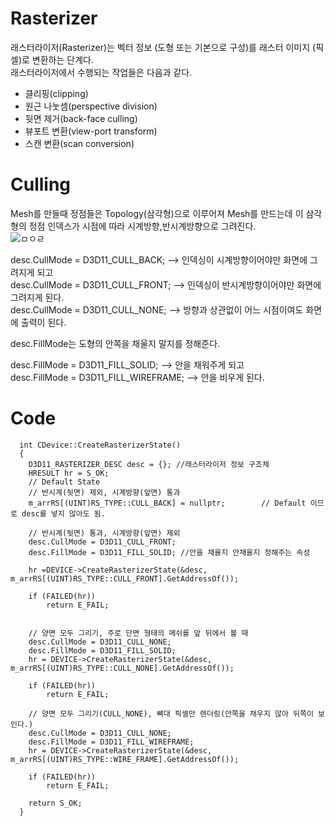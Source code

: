 Rasterizer
===========
래스터라이저(Rasterizer)는 벡터 정보 (도형 또는 기본으로 구성)를 래스터 이미지 (픽셀)로 변환하는 단계다.  
래스터라이저에서 수행되는 작업들은 다음과 같다.  

 * 클리핑(clipping)
 * 원근 나눗셈(perspective division)
 * 뒷면 제거(back-face culling)
 * 뷰포트 변환(view-port transform)
 * 스캔 변환(scan conversion)



Culling
===============
Mesh를 만들때 정점들은 Topology(삼각형)으로 이루어져 Mesh를 만드는데 이 삼각형의 정점 인덱스가 시점에 따라 시계방향,반시계방향으로 그려진다.   
![ㅁㅇㄹ](https://user-images.githubusercontent.com/66587512/160391551-6b13b764-c026-4c90-825e-1eb6afda9b15.png)

desc.CullMode = D3D11_CULL_BACK;  --> 인덱싱이 시계방향이어야만 화면에 그려지게 되고  
desc.CullMode = D3D11_CULL_FRONT; --> 인덱싱이 반시계방향이어야만 화면에 그려지게 된다.  
desc.CullMode = D3D11_CULL_NONE; --> 방향과 상관없이 어느 시점이여도 화면에 출력이 된다.


desc.FillMode는 도형의 안쪽을 채울지 말지를 정해준다.  
  
desc.FillMode = D3D11_FILL_SOLID;  --> 안을 채워주게 되고  
desc.FillMode = D3D11_FILL_WIREFRAME; --> 안을 비우게 된다.  

Code
=======================
      int CDevice::CreateRasterizerState()
      {
      	D3D11_RASTERIZER_DESC desc = {}; //래스터라이저 정보 구조체
      	HRESULT hr = S_OK;
      	// Default State
      	// 반시계(뒷면) 제외, 시계방향(앞면) 통과
      	m_arrRS[(UINT)RS_TYPE::CULL_BACK] = nullptr;		// Default 이므로 desc를 넣지 않아도 됨.
      
      	// 반시계(뒷면) 통과, 시계방향(앞면) 제외
      	desc.CullMode = D3D11_CULL_FRONT;
      	desc.FillMode = D3D11_FILL_SOLID; //안을 채울지 안채울지 정해주는 속성
      
      	hr =DEVICE->CreateRasterizerState(&desc, m_arrRS[(UINT)RS_TYPE::CULL_FRONT].GetAddressOf());
      	
      	if (FAILED(hr))
      		return E_FAIL;
      	
      
      	// 양면 모두 그리기, 주로 단면 형태의 메쉬를 앞 뒤에서 볼 때
      	desc.CullMode = D3D11_CULL_NONE;
      	desc.FillMode = D3D11_FILL_SOLID;
      	hr = DEVICE->CreateRasterizerState(&desc, m_arrRS[(UINT)RS_TYPE::CULL_NONE].GetAddressOf());
      
      	if (FAILED(hr))
      		return E_FAIL;
      
      	// 양면 모두 그리기(CULL_NONE), 뼈대 픽셀만 렌더링(안쪽을 채우지 않아 뒤쪽이 보인다.)
      	desc.CullMode = D3D11_CULL_NONE;
      	desc.FillMode = D3D11_FILL_WIREFRAME;
      	hr = DEVICE->CreateRasterizerState(&desc, m_arrRS[(UINT)RS_TYPE::WIRE_FRAME].GetAddressOf());
      
      	if (FAILED(hr))
      		return E_FAIL;
      
      	return S_OK;
      }
